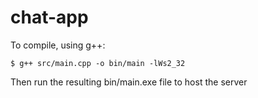 # chat-app

To compile, using g++:

```$ g++ src/main.cpp -o bin/main -lWs2_32```

Then run the resulting bin/main.exe file to host the server